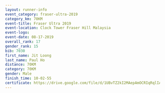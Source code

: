 ```yaml
---
layout: runner-info 
event_category: fraser-ultra-2019 
category_km: 70KM 
event-title: Fraser Ultra 2019 
event-location: Clock Tower Fraser Hill Malaysia 
event-logo: 
event-date: 08-17-2019 
overall_rank: 17
gender_rank: 15
bib: 7030
first_name: Jit Loong
last_name: Paul Ho
distance: 70KM
category: 70KM
gender: Male
finish_time: 10-02-55
certificate: https://drive.google.com/file/d/1UBvTZ2kI2MAepAmOCRIqRqlIARlD2c0n/view?usp=sharing
---
```

